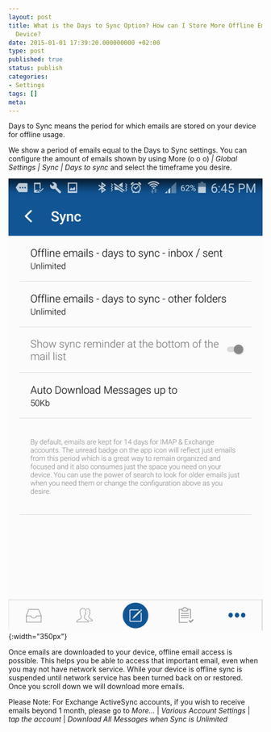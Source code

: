 ```yaml
---
layout: post
title: What is the Days to Sync Option? How can I Store More Offline Emails on my
  Device?
date: 2015-01-01 17:39:20.000000000 +02:00
type: post
published: true
status: publish
categories:
- Settings
tags: []
meta:
---
```


Days to Sync means the period for which emails are stored on your device for offline usage.

We show a period of emails equal to the Days to Sync settings. You can configure the amount of emails shown by using More (o o o)<em> | Global Settings | Sync | Days to sync</em> and select the timeframe you desire.</p>

![Days to sync BlueMail](/assets/Screenshot_2016-12-15-18-45-07.png){:width="350px"}

Once emails are downloaded to your device, offline email access is possible. This helps you be able to access that important email, even when you may not have network service. While your device is offline sync is suspended until network service has been turned back on or restored. Once you scroll down we will download more emails.

Please Note: For Exchange ActiveSync accounts, if you wish to receive emails beyond 1 month, please go to *More...* \| *Various Account Settings* \| *tap the account* \| *Download All Messages when Sync is Unlimited*